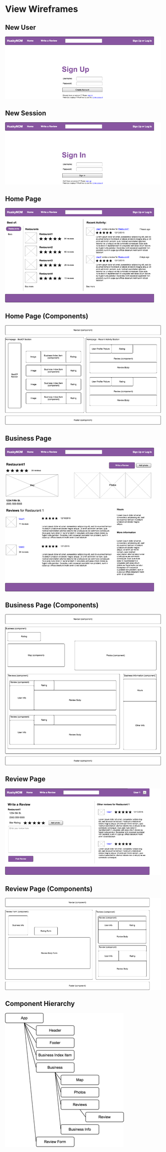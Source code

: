 # View Wireframes

## New User
![new-user]

## New Session
![new-session]

## Home Page
![home]

## Home Page (Components)
![home-components]

## Business Page
![business]

## Business Page (Components)
![business-components]

## Review Page
![review]

## Review Page (Components)
![review-components]

## Component Hierarchy
![component-hierarchy]

[new-user]: ./wireframes/new_user.png
[new-session]: ./wireframes/new_session.png
[home]: ./wireframes/home.png
[home-components]: ./wireframes/home_components.png
[business]: ./wireframes/business.png
[business-components]: ./wireframes/business_components.png
[review]: ./wireframes/review.png
[review-components]: ./wireframes/review_components.png
[component-hierarchy]: ./wireframes/component_hierarchy.png
